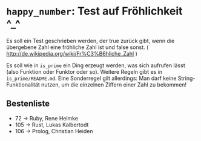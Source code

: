 # `happy_number`: Test auf Fröhlichkeit ^_^

Es soll ein Test geschrieben werden, der true zurück gibt, wenn die übergebene Zahl eine fröhliche Zahl ist und false sonst. ( http://de.wikipedia.org/wiki/Fr%C3%B6hliche_Zahl )

Es soll wie in `is_prime` ein Ding erzeugt werden, was sich aufrufen lässt (also Funktion oder Funktor oder so). Weitere Regeln gibt es in `is_prime/README.md`. Eine Sonderregel gilt allerdings: Man darf keine String-Funktionalität nutzen, um die einzelnen Ziffern einer Zahl zu bekommen!

## Bestenliste
* 72  -> Ruby, Rene Helmke
* 105 -> Rust, Lukas Kalbertodt
* 106 -> Prolog, Christian Heiden
